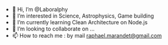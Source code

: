 - 👋 Hi, I’m @Laboralphy
- 👀 I’m interested in Science, Astrophysics, Game building
- 🌱 I’m currently learning Clean Architecture on Node.js
- 💞️ I’m looking to collaborate on ...
- 📫 How to reach me : by mail <raphael.marandet@gmail.com> 

<!---
Laboralphy/Laboralphy is a ✨ special ✨ repository because its `README.md` (this file) appears on your GitHub profile.
You can click the Preview link to take a look at your changes.
--->
